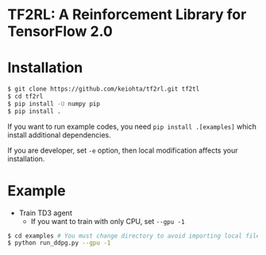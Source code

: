 # TF2RL: A Reinforcement Library for TensorFlow 2.0


# Installation
```bash
$ git clone https://github.com/keiohta/tf2rl.git tf2tl
$ cd tf2rl
$ pip install -U numpy pip
$ pip install .
```

If you want to run example codes, you need `pip install .[examples]`
which install additional dependencies.

If you are developer, set `-e` option, then local modification affects
your installation.

# Example
- Train TD3 agent
  - If you want to train with only CPU, set `--gpu -1`

```bash
$ cd examples # You must change directory to avoid importing local files.
$ python run_ddpg.py --gpu -1
```
